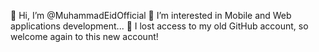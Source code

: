 👋 Hi, I’m @MuhammadEidOfficial
👀 I’m interested in Mobile and Web applications development...
🌱 I lost access to my old GitHub account, so welcome again to this new account!

<!---
MuhammadEidOfficial/MuhammadEidOfficial is a ✨ special ✨ repository because its `README.md` (this file) appears on your GitHub profile.
You can click the Preview link to take a look at your changes.
--->
